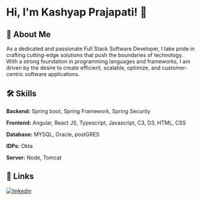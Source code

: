 
# Hi, I'm Kashyap Prajapati! 👋


## 🚀 About Me
As a dedicated and passionate Full Stack Software Developer, I take pride in crafting cutting-edge solutions that push the boundaries of technology. With a strong foundation in programming languages and frameworks, I am driven by the desire to create efficient, scalable, optimize, and customer-centric software applications.


## 🛠 Skills
**Backend:** Spring boot, Spring Framework, Spring Security

**Frontend:** Angular, React JS, Typescript, Javascript, C3, D3, HTML, CSS    

**Database:** MYSQL, Oracle, postGRES

**IDPs:** Okta

**Server:** Node, Tomcat


## 🔗 Links

[![linkedin](https://img.shields.io/badge/linkedin-0A66C2?style=for-the-badge&logo=linkedin&logoColor=white)](https://www.linkedin.com/in/kashyap-prajapati-058561154/)



